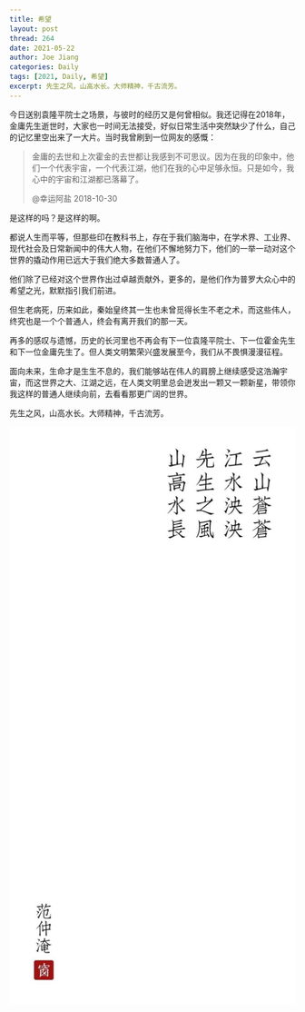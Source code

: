 ```yaml
---
title: 希望
layout: post
thread: 264
date: 2021-05-22
author: Joe Jiang
categories: Daily
tags: [2021, Daily, 希望]
excerpt: 先生之风，山高水长。大师精神，千古流芳。
---
```


今日送别袁隆平院士之场景，与彼时的经历又是何曾相似。我还记得在2018年，金庸先生逝世时，大家也一时间无法接受，好似日常生活中突然缺少了什么，自己的记忆里空出来了一大片。当时我曾刷到一位网友的感慨：

> 金庸的去世和上次霍金的去世都让我感到不可思议。因为在我的印象中，他们一个代表宇宙，一个代表江湖，他们在我的心中足够永恒。只是如今，我心中的宇宙和江湖都已落幕了。
> 
> @幸运阿盐 2018-10-30

是这样的吗？是这样的啊。

都说人生而平等，但那些印在教科书上，存在于我们脑海中，在学术界、工业界、现代社会及日常新闻中的伟大人物，在他们不懈地努力下，他们的一举一动对这个世界的撬动作用已远大于我们绝大多数普通人了。

他们除了已经对这个世界作出过卓越贡献外，更多的，是他们作为普罗大众心中的希望之光，默默指引我们前进。

但生老病死，历来如此，秦始皇终其一生也未曾觅得长生不老之术，而这些伟人，终究也是一个个普通人，终会有离开我们的那一天。

再多的感叹与遗憾，历史的长河里也不再会有下一位袁隆平院士、下一位霍金先生和下一位金庸先生了。但人类文明繁荣兴盛发展至今，我们从不畏惧漫漫征程。

面向未来，生命才是生生不息的，我们能够站在伟人的肩膀上继续感受这浩瀚宇宙，而这世界之大、江湖之远，在人类文明里总会迸发出一颗又一颗新星，带领你我这样的普通人继续向前，去看看那更广阔的世界。

先生之风，山高水长。大师精神，千古流芳。

![](/assets/in-post/2021-05-22-Hope.jpeg )
